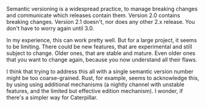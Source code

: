 Semantic versioning is a widespread practice, to manage breaking changes and
communicate which releases contain them. Version 2.0 contains breaking changes.
Version 2.1 doesn't, nor does any other 2.x release. You don't have to worry
again until 3.0.

In my experience, this can work pretty well. But for a large project, it seems
to be limiting. There could be new features, that are experimental and still
subject to change. Older ones, that are stable and mature. Even older ones that
you want to change again, because you now understand all their flaws.

I think that trying to address this all with a single semantic version number
might be too coarse-grained. Rust, for example, seems to acknowledge this, by
using using additional mechanisms (a nightly channel with unstable features, and
the limited but effective edition mechanism). I wonder, if there's a simpler way
for Caterpillar.
